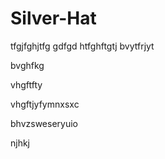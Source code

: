 # Silver-Hat
tfgjfghjtfg
gdfgd
htfghftgtj
bvytfrjyt

bvghfkg

vhgftfty

vhgftjyfymnxsxc

bhvzsweseryuio

njhkj
